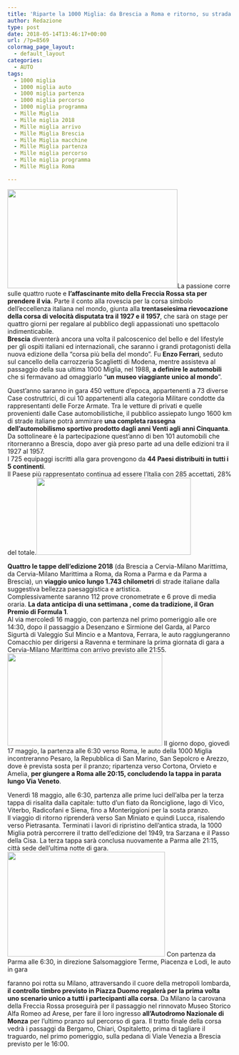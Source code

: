 ```yaml
---
title: 'Riparte la 1000 Miglia: da Brescia a Roma e ritorno, su strada le migliori auto storiche'
author: Redazione
type: post
date: 2018-05-14T13:46:17+00:00
url: /?p=8569
colormag_page_layout:
  - default_layout
categories:
  - AUTO
tags:
  - 1000 miglia
  - 1000 miglia auto
  - 1000 miglia partenza
  - 1000 miglia percorso
  - 1000 miglia programma
  - Mille Miglia
  - Mille miglia 2018
  - Mille miglia arrivo
  - Mille Miglia Brescia
  - Mille Miglia macchine
  - Mille Miglia partenza
  - Mille miglia percorso
  - Mille miglia programma
  - Mille Miglia Roma

---
```

<img decoding="async" loading="lazy" class=" wp-image-8575 alignleft" src="https://progressonline.it/wp-content/uploads/2018/05/mille-miglia-300x174.png" alt="" width="381" height="222" />La passione corre sulle quattro ruote e **l’affascinante mito della Freccia Rossa sta per prendere il via**. Parte il conto alla rovescia per la corsa simbolo dell’eccellenza italiana nel mondo, giunta alla **trentaseiesima rievocazione della corsa di velocità disputata tra il 1927 e il 1957**, che sarà on stage per quattro giorni per regalare al pubblico degli appassionati uno spettacolo indimenticabile.  
**Brescia** diventerà ancora una volta il palcoscenico del bello e del lifestyle per gli ospiti italiani ed internazionali, che saranno i grandi protagonisti della nuova edizione della “corsa più bella del mondo”. Fu **Enzo Ferrari**, seduto sul cancello della carrozzeria Scaglietti di Modena, mentre assisteva al passaggio della sua ultima 1000 Miglia, nel 1988, **a definire le automobili** che si fermavano ad omaggiarlo “**un museo viaggiante unico al mondo**”.

Quest’anno saranno in gara 450 vetture d’epoca, appartenenti a 73 diverse Case costruttrici, di cui 10 appartenenti alla categoria Militare condotte da rappresentanti delle Forze Armate. Tra le vetture di privati e quelle provenienti dalle Case automobilistiche, il pubblico assiepato lungo 1600 km di strade italiane potrà ammirare **una completa rassegna dell’automobilismo sportivo prodotto dagli anni Venti agli anni Cinquanta**.  
Da sottolineare è la partecipazione quest’anno di ben 101 automobili che ritorneranno a Brescia, dopo aver già preso parte ad una delle edizioni tra il 1927 al 1957.  
I 725 equipaggi iscritti alla gara provengono da **44 Paesi distribuiti in tutti i 5 continenti**.  
Il Paese più rappresentato continua ad essere l’Italia con 285 accettati, 28% del totale.<img decoding="async" loading="lazy" class="alignnone wp-image-8573 alignright" src="https://progressonline.it/wp-content/uploads/2018/05/Mille-Miglia-1-300x150.jpg" alt="" width="346" height="173" /> 

**Quattro le tappe dell’edizione 2018** (da Brescia a Cervia-Milano Marittima, da Cervia-Milano Marittima a Roma, da Roma a Parma e da Parma a Brescia), un **viaggio unico lungo 1.743 chilometri** di strade italiane dalla suggestiva bellezza paesaggistica e artistica.  
Complessivamente saranno 112 prove cronometrate e 6 prove di media oraria. **La data anticipa di una settimana , come da tradizione, il Gran Premio di Formula 1**.  
Al via mercoledì 16 maggio, con partenza nel primo pomeriggio alle ore 14:30, dopo il passaggio a Desenzano e Sirmione del Garda, al Parco Sigurtà di Valeggio Sul Mincio e a Mantova, Ferrara, le auto raggiungeranno Comacchio per dirigersi a Ravenna e terminare la prima giornata di gara a Cervia-Milano Marittima con arrivo previsto alle 21:55.  
<img decoding="async" loading="lazy" class=" wp-image-8574 alignleft" src="https://progressonline.it/wp-content/uploads/2018/05/Mille-miglia-2011-300x178.jpg" alt="" width="347" height="207" /> Il giorno dopo, giovedì 17 maggio, la partenza alle 6:30 verso Roma, le auto della 1000 Miglia incontreranno Pesaro, la Repubblica di San Marino, San Sepolcro e Arezzo, dove è prevista sosta per il pranzo; ripartenza verso Cortona, Orvieto e Amelia, **per giungere a Roma alle 20:15, concludendo la tappa in parata lungo Via Veneto**.

Venerdì 18 maggio, alle 6:30, partenza alle prime luci dell’alba per la terza tappa di risalita dalla capitale: tutto d’un fiato da Ronciglione, lago di Vico, Viterbo, Radicofani e Siena, fino a Monteriggioni per la sosta pranzo.  
Il viaggio di ritorno riprenderà verso San Miniato e quindi Lucca, risalendo verso Pietrasanta. Terminati i lavori di ripristino dell’antica strada, la 1000 Miglia potrà percorrere il tratto dell’edizione del 1949, tra Sarzana e il Passo della Cisa. La terza tappa sarà conclusa nuovamente a Parma alle 21:15, città sede dell’ultima notte di gara.  
<img decoding="async" loading="lazy" class=" wp-image-8572 alignright" src="https://progressonline.it/wp-content/uploads/2018/05/COPPA_10000_MIGLIA-300x200.jpg" alt="" width="353" height="235" /> Con partenza da Parma alle 6:30, in direzione Salsomaggiore Terme, Piacenza e Lodi, le auto in gara

faranno poi rotta su Milano, attraversando il cuore della metropoli lombarda, **il controllo timbro previsto in Piazza Duomo regalerà per la prima volta uno scenario unico a tutti i partecipanti alla corsa**. Da Milano la carovana della Freccia Rossa proseguirà per il passaggio nel rinnovato Museo Storico Alfa Romeo ad Arese, per fare il loro ingresso **all’Autodromo Nazionale di Monza** per l’ultimo pranzo sul percorso di gara. Il tratto finale della corsa vedrà i passaggi da Bergamo, Chiari, Ospitaletto, prima di tagliare il traguardo, nel primo pomeriggio, sulla pedana di Viale Venezia a Brescia previsto per le 16:00.
